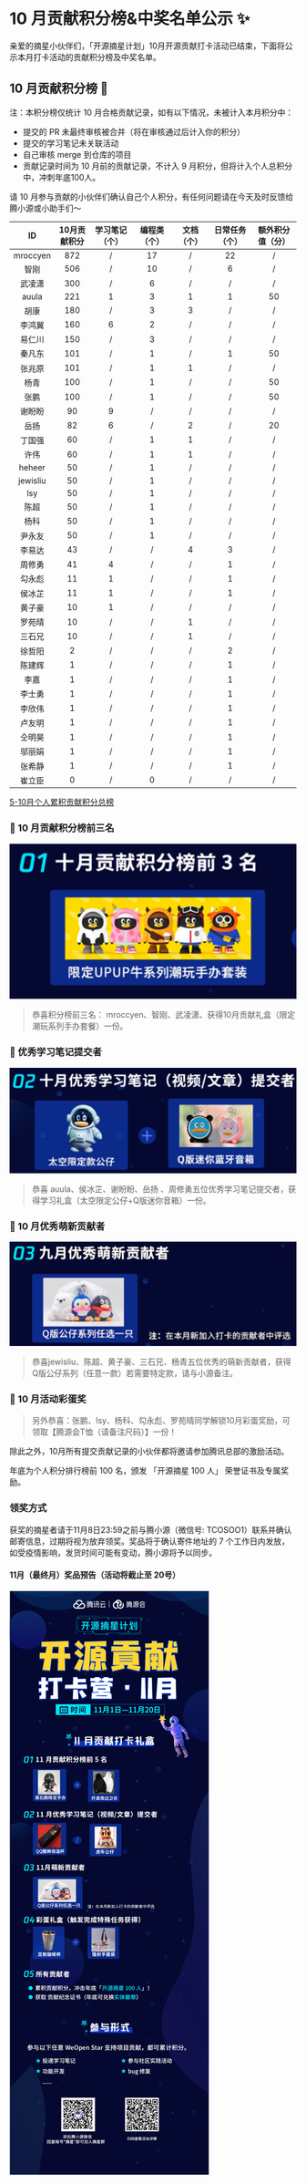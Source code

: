 # 10 月贡献积分榜&中奖名单公示 ✨

亲爱的摘星小伙伴们，「开源摘星计划」10月开源贡献打卡活动已结束，下面将公示本月打卡活动的贡献积分榜及中奖名单。

## 10 月贡献积分榜 🌟 

注：本积分榜仅统计 10 月合格贡献记录，如有以下情况，未被计入本月积分中：
* 提交的 PR 未最终审核被合并（将在审核通过后计入你的积分）
* 提交的学习笔记未关联活动
* 自己审核 merge 到仓库的项目
* 贡献记录时间为 10 月前的贡献记录，不计入 9 月积分，但将计入个人总积分中，冲刺年底100人。

请 10 月参与贡献的小伙伴们确认自己个人积分，有任何问题请在今天及时反馈给腾小源或小助手们～

|ID|10月贡献积分|学习笔记（个）|编程类（个）|文档（个）|日常任务（个）|额外积分值（分）|
|:-:|:-:|:-:|:-:|:-:|:-:|:-:|
|mroccyen|872|/|17|/|22|/|	
|智刚|506|/|10|/|6|/|	
|武凌潇|300|/|6|/|/|/|	
|auula|221|1|3|1|1|50|	
|胡康|180|/|3|3|/|/|	
|李鸿翼|160|6|2|/|/|/|	
|易仁川|150|/|3|/|/|/|	
|秦凡东|101|/|1|/|1|50|	
|张兆原|101|/|1|1|/|/|
|杨青|100|/|1|/|/|50|
|张鹏|100|/|1|/|/|50|
|谢盼盼|90|9|/|/|/|/|
|岳扬|82|6|/|2|/|20|
|丁国强|60|/|1|1|/|/|
|许伟|60|/|1|1|/|/|
|heheer|50|/|1|/|/|/|
|jewisliu|50|/|1|/|/|/|
|lsy|50|/|1|/|/|/|
|陈超|50|/|1|/|/|/|
|杨科|50|/|1|/|/|/|
|尹永友|50|/|1|/|/|/|
|李易达|43|/|/|4|3|/|
|周修勇|41|4|/|/|1|/|
|勾永彪|11|1|/|/|1|/|
|侯冰芷|11|1|/|/|1|/|
|黄子豪|10|1|/|/|/|/|
|罗苑晴|10|/|/|1|/|/|
|三石兄|10|/|/|1|/|/|
|徐哲阳|2|/|/|/|2|/|
|陈建辉|1|/|/|/|1|/|
|李嘉|1|/|/|/|1|/|
|李士勇|1|/|/|/|1|/|
|李欣伟|1|/|/|/|1|/|
|卢友明|1|/|/|/|1|/|
|仝明昊|1|/|/|/|1|/|
|邬丽娟|1|/|/|/|1|/|
|张希静|1|/|/|/|1|/|
|崔立臣|0|/|0|/|/|/|

[5-10月个人累积贡献积分总榜](https://docs.qq.com/sheet/DSnRrR2dYZ1F6Qkh5?tab=2dk1b2)

### 🎁 10 月贡献积分榜前三名

![WeOpen Star](../assets/imgs/octo1.png)

> 恭喜积分榜前三名： mroccyen、智刚、武凌潇、获得10月贡献礼盒（限定潮玩系列手办套餐）一份。

### 🎁 优秀学习笔记提交者

![WeOpen Star](../assets/imgs/octo2.png)

> 恭喜 auula、侯冰芷、谢盼盼、岳扬 、周修勇五位优秀学习笔记提交者，获得学习礼盒（太空限定公仔+Q版迷你音箱）一份。

### 🎁 10 月优秀萌新贡献者

![WeOpen Star](../assets/imgs/octo3.png)

> 恭喜jewisliu、陈超、黄子豪、三石兄、杨青五位优秀的萌新贡献者，获得Q版公仔系列（任意一款）若需要特定款，请与小源备注。

### 🎁 10 月活动彩蛋奖

> 另外恭喜：张鹏、lsy、杨科、勾永彪、罗苑晴同学解锁10月彩蛋奖励，可领取【腾源会T恤（请备注尺码）】一份！


除此之外，10月所有提交贡献记录的小伙伴都将邀请参加腾讯总部的激励活动。

年底为个人积分排行榜前 100 名，颁发 「开源摘星 100 人」 荣誉证书及专属奖励。

### 领奖方式
获奖的摘星者请于11月8日23:59之前与腾小源（微信号: TCOSOO1）联系并确认邮寄信息，过期将视为放弃领奖。奖品将于确认寄件地址的 7 个工作日内发放，如受疫情影响，发货时间可能有变动，腾小源将予以同步。

#### 11月（最终月）奖品预告（活动将截止至 20号）

![WeOpen Star](../assets/imgs/octo4.png)

